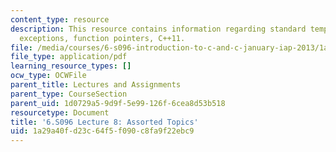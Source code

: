 ```yaml
---
content_type: resource
description: This resource contains information regarding standard template library,
  exceptions, function pointers, C++11.
file: /media/courses/6-s096-introduction-to-c-and-c-january-iap-2013/1a29a40fd23c64f5f090c8fa9f22ebc9_MIT6_S096_IAP13_lec8.pdf
file_type: application/pdf
learning_resource_types: []
ocw_type: OCWFile
parent_title: Lectures and Assignments
parent_type: CourseSection
parent_uid: 1d0729a5-9d9f-5e99-126f-6cea8d53b518
resourcetype: Document
title: '6.S096 Lecture 8: Assorted Topics'
uid: 1a29a40f-d23c-64f5-f090-c8fa9f22ebc9
---
```

